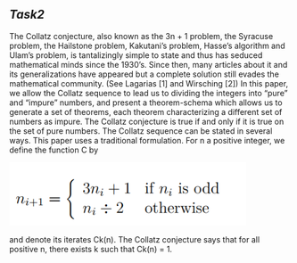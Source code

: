 ## **_Task2_**
The Collatz conjecture, also known as the 3n + 1 problem, the Syracuse problem, the
Hailstone problem, Kakutani’s problem, Hasse’s algorithm and Ulam’s problem, is tantalizingly
simple to state and thus has seduced mathematical minds since the 1930’s. Since then, many
articles about it and its generalizations have appeared but a complete solution still evades
the mathematical community. (See Lagarias [1] and Wirsching [2]) In this paper, we allow
the Collatz sequence to lead us to dividing the integers into “pure” and “impure” numbers,
and present a theorem-schema which allows us to generate a set of theorems, each theorem
characterizing a different set of numbers as impure. The Collatz conjecture is true if and only
if it is true on the set of pure numbers.
The Collatz sequence can be stated in several ways. This paper uses a traditional formulation.
For n a positive integer, we define the function C by

![alt tag](https://github.com/heanuea/Theory-of-Algorithms/blob/master/Task2/Task2pix.png)

and denote its iterates Ck(n). The Collatz conjecture says that for all positive n, there exists
k such that Ck(n) = 1.